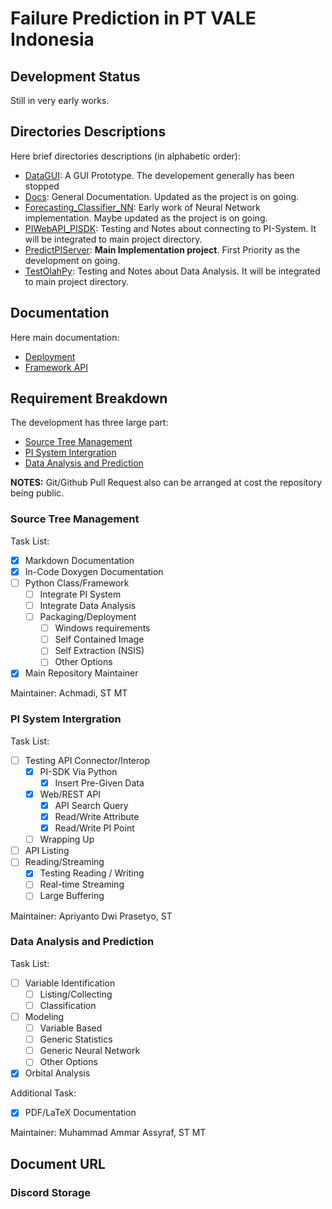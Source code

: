 # Failure Prediction in PT VALE Indonesia

## Development Status

Still in very early works.

## Directories Descriptions

Here brief directories descriptions (in alphabetic order):
- [DataGUI](https://github.com/mekatronik-achmadi/Predict-CBM/tree/main/Vale/DataGUI): A GUI Prototype. The developement generally has been stopped
- [Docs](https://github.com/mekatronik-achmadi/Predict-CBM/tree/main/Vale/Docs): General Documentation. Updated as the project is on going.
- [Forecasting_Classifier_NN](https://github.com/mekatronik-achmadi/Predict-CBM/tree/main/Vale/Forecasting_Classifier_NN): Early work of Neural Network implementation. Maybe updated as the project is on going.
- [PIWebAPI_PISDK](https://github.com/mekatronik-achmadi/Predict-CBM/tree/main/Vale/PIWebAPI_PISDK): Testing and Notes about connecting to PI-System. It will be integrated to main project directory.
- [PredictPIServer](https://github.com/mekatronik-achmadi/Predict-CBM/tree/main/Vale/PredictPIServer): **Main Implementation project**. First Priority as the development on going.
- [TestOlahPy](https://github.com/mekatronik-achmadi/Predict-CBM/tree/main/Vale/TestOlahPy): Testing and Notes about Data Analysis. It will be integrated to main project directory.

## Documentation

Here main documentation:
- [Deployment]()
- [Framework API]()

## Requirement Breakdown

The development has three large part:
- [Source Tree Management](#source-tree-management)
- [PI System Intergration](#pi-system-intergration)
- [Data Analysis and Prediction](#data-analysis-and-prediction)

**NOTES:** Git/Github Pull Request also can be arranged at cost the repository being public.

### Source Tree Management

Task List:
- [x] Markdown Documentation
- [x] In-Code Doxygen Documentation
- [ ] Python Class/Framework
    - [ ] Integrate PI System
    - [ ] Integrate Data Analysis
    - [ ] Packaging/Deployment
        - [ ] Windows requirements
        - [ ] Self Contained Image
        - [ ] Self Extraction (NSIS)
        - [ ] Other Options
- [x] Main Repository Maintainer

Maintainer: Achmadi, ST MT

### PI System Intergration

Task List:
- [ ] Testing API Connector/Interop
    - [x] PI-SDK Via Python
        - [x] Insert Pre-Given Data
    - [x] Web/REST API
        - [x] API Search Query
        - [x] Read/Write Attribute
        - [x] Read/Write PI Point
    - [ ] Wrapping Up
- [ ] API Listing
- [ ] Reading/Streaming 
    - [x] Testing Reading / Writing
    - [ ] Real-time Streaming
    - [ ] Large Buffering
    
Maintainer: Apriyanto Dwi Prasetyo, ST 

### Data Analysis and Prediction

Task List:
- [ ] Variable Identification
    - [ ] Listing/Collecting
    - [ ] Classification
- [ ] Modeling
    - [ ] Variable Based
    - [ ] Generic Statistics
    - [ ] Generic Neural Network
    - [ ] Other Options
- [x] Orbital Analysis

Additional Task:
- [x] PDF/LaTeX Documentation

Maintainer: Muhammad Ammar Assyraf, ST MT

## Document URL

### Discord Storage
